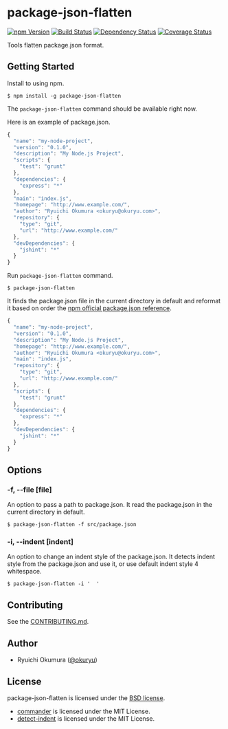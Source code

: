 # package-json-flatten

[![npm Version][npm Version Badge]][npm Version]
[![Build Status][Build Status Badge]][Build Status]
[![Dependency Status][Dependency Status Badge]][Dependency Status]
[![Coverage Status][Coverage Status Badge]][Coverage Status]

Tools flatten package.json format.

## Getting Started

Install to using npm.

```
$ npm install -g package-json-flatten
```

The `package-json-flatten` command should be available right now.

Here is an example of package.json.

```js
{
  "name": "my-node-project",
  "version": "0.1.0",
  "description": "My Node.js Project",
  "scripts": {
    "test": "grunt"
  },
  "dependencies": {
    "express": "*"
  },
  "main": "index.js",
  "homepage": "http://www.example.com/",
  "author": "Ryuichi Okumura <okuryu@okuryu.com>",
  "repository": {
    "type": "git",
    "url": "http://www.example.com/"
  },
  "devDependencies": {
    "jshint": "*"
  }
}
```

Run `package-json-flatten` command.

```
$ package-json-flatten
```

It finds the package.json file in the current directory in default and reformat it based on order
the [npm official package.json reference][package.json docs].

```js
{
  "name": "my-node-project",
  "version": "0.1.0",
  "description": "My Node.js Project",
  "homepage": "http://www.example.com/",
  "author": "Ryuichi Okumura <okuryu@okuryu.com>",
  "main": "index.js",
  "repository": {
    "type": "git",
    "url": "http://www.example.com/"
  },
  "scripts": {
    "test": "grunt"
  },
  "dependencies": {
    "express": "*"
  },
  "devDependencies": {
    "jshint": "*"
  }
}
```

## Options

### -f, --file [file]

An option to pass a path to package.json. It read the package.json in the current directory in
default.

```
$ package-json-flatten -f src/package.json
```

### -i, --indent [indent]

An option to change an indent style of the package.json. It detects indent style from the
package.json and use it, or use default indent style 4 whitespace.

```
$ package-json-flatten -i '  '
```

## Contributing

See the [CONTRIBUTING.md](CONTRIBUTING.md).

## Author

* Ryuichi Okumura ([@okuryu])

## License

package-json-flatten is licensed under the [BSD license](LICENSE).

* [commander] is licensed under the MIT License.
* [detect-indent] is licensed under the MIT License.

[npm Version Badge]: https://img.shields.io/npm/v/package-json-flatten.svg?style=flat-square
[npm Version]: https://www.npmjs.com/package/package-json-flatten
[Build Status Badge]: https://img.shields.io/travis/okuryu/package-json-flatten.svg?style=flat-square
[Build Status]: https://travis-ci.org/okuryu/package-json-flatten
[Dependency Status Badge]: https://img.shields.io/gemnasium/okuryu/package-json-flatten.svg?style=flat-square
[Dependency Status]: https://gemnasium.com/okuryu/package-json-flatten
[Coverage Status Badge]: https://img.shields.io/coveralls/okuryu/package-json-flatten.svg?style=flat-square
[Coverage Status]: https://coveralls.io/r/okuryu/package-json-flatten?branch=master
[package.json docs]: https://docs.npmjs.com/files/package.json
[@okuryu]: https://github.com/okuryu
[commander]: https://github.com/tj/commander.js
[detect-indent]: https://github.com/sindresorhus/detect-indent
